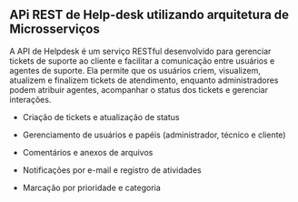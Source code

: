 ## APi REST de Help-desk utilizando arquitetura de Microsserviços

<p>A API de Helpdesk é um serviço RESTful desenvolvido para gerenciar tickets de suporte ao cliente e facilitar a comunicação entre usuários e agentes de suporte. Ela permite que os usuários criem, visualizem, atualizem e finalizem tickets de atendimento, enquanto administradores podem atribuir agentes, acompanhar o status dos tickets e gerenciar interações.</p>

- Criação de tickets e atualização de status

- Gerenciamento de usuários e papéis (administrador, técnico e cliente)

- Comentários e anexos de arquivos

- Notificações por e-mail e registro de atividades

- Marcação por prioridade e categoria

 
